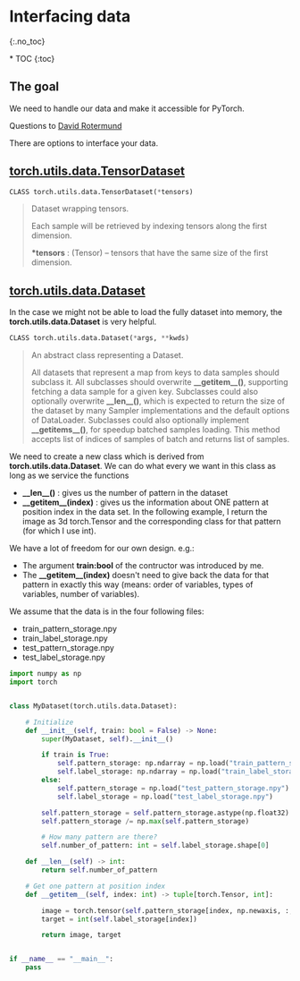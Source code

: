 # Interfacing data
{:.no_toc}

<nav markdown="1" class="toc-class">
* TOC
{:toc}
</nav>

## The goal

We need to handle our data and make it accessible for PyTorch.

Questions to [David Rotermund](mailto:davrot@uni-bremen.de)

There are options to interface your data. 

## [torch.utils.data.TensorDataset](https://pytorch.org/docs/stable/data.html#torch.utils.data.TensorDataset)

```python
CLASS torch.utils.data.TensorDataset(*tensors)
```

> Dataset wrapping tensors.
> 
> Each sample will be retrieved by indexing tensors along the first dimension.
> 
> **\*tensors** : (Tensor) – tensors that have the same size of the first dimension.


## [torch.utils.data.Dataset](https://pytorch.org/docs/stable/data.html#torch.utils.data.Dataset)

In the case we might not be able to load the fully dataset into memory, the **torch.utils.data.Dataset** is very helpful. 

```python
CLASS torch.utils.data.Dataset(*args, **kwds)
```

> An abstract class representing a Dataset.
> 
> All datasets that represent a map from keys to data samples should subclass it. All subclasses should overwrite **\_\_getitem\_\_()**, supporting fetching a data sample for a given key. Subclasses could also optionally overwrite **\_\_len\_\_()**, which is expected to return the size of the dataset by many Sampler implementations and the default options of DataLoader. Subclasses could also optionally implement **\_\_getitems\_\_()**, for speedup batched samples loading. This method accepts list of indices of samples of batch and returns list of samples.


We need to create a new class which is derived from **torch.utils.data.Dataset**. We can do what every we want in this class as long as we service the functions
* **\_\_len\_\_()** :  gives us the number of pattern in the dataset
* **\_\_getitem\_\_(index)** :  gives us the information about ONE pattern at position index in the data set. In the following example, I return the image as 3d torch.Tensor and the corresponding class for that pattern (for which I use int). 

We have a lot of freedom for our own design. e.g.:
* The argument **train:bool** of the contructor was introduced by me. 
* The **\_\_getitem\_\_(index)** doesn't need to give back the data for that pattern in exactly this way (means: order of variables, types of variables, number of variables). 

We assume that the data is in the four following files: 
* train_pattern_storage.npy
* train_label_storage.npy
* test_pattern_storage.npy
* test_label_storage.npy
  

```python
import numpy as np
import torch


class MyDataset(torch.utils.data.Dataset):

    # Initialize
    def __init__(self, train: bool = False) -> None:
        super(MyDataset, self).__init__()

        if train is True:
            self.pattern_storage: np.ndarray = np.load("train_pattern_storage.npy")
            self.label_storage: np.ndarray = np.load("train_label_storage.npy")
        else:
            self.pattern_storage = np.load("test_pattern_storage.npy")
            self.label_storage = np.load("test_label_storage.npy")

        self.pattern_storage = self.pattern_storage.astype(np.float32)
        self.pattern_storage /= np.max(self.pattern_storage)

        # How many pattern are there?
        self.number_of_pattern: int = self.label_storage.shape[0]

    def __len__(self) -> int:
        return self.number_of_pattern

    # Get one pattern at position index
    def __getitem__(self, index: int) -> tuple[torch.Tensor, int]:

        image = torch.tensor(self.pattern_storage[index, np.newaxis, :, :])
        target = int(self.label_storage[index])

        return image, target


if __name__ == "__main__":
    pass

```
